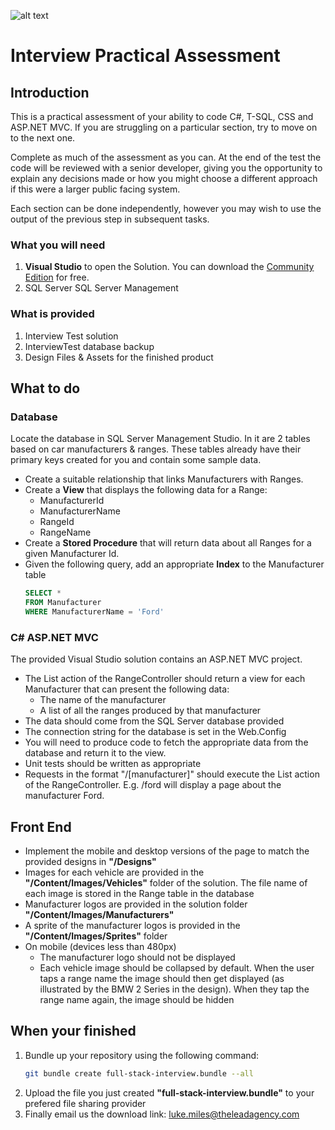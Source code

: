 ![alt text][logo]

[logo]: http://theleadagency.com/Themes/TheLeadAgency/Public/images/logo.png "The Lead Agency Logo"

# Interview Practical Assessment

## Introduction
This is a practical assessment of your ability to code C\#, T-SQL, CSS
and ASP.NET MVC. If you are struggling on a particular section, try to 
move on to the next one.

Complete as much of the assessment as you can. At the end of the test the 
code will be reviewed with a senior developer, giving you the opportunity 
to explain any decisions made or how you might choose a different approach
if this were a larger public facing system.

Each section can be done independently, however you may wish to use the
output of the previous step in subsequent tasks.

### What you will need
1. **Visual Studio** to open the Solution. 
    You can download the [Community Edition](https://www.visualstudio.com/downloads/) for free.
2. SQL Server SQL Server Management

### What is provided
1. Interview Test solution
2. InterviewTest database backup
4. Design Files & Assets for the finished product

## What to do
### Database
Locate the database in SQL Server Management Studio. In it are 2 tables
based on car manufacturers & ranges. These tables already have their
primary keys created for you and contain some sample data.

-   Create a suitable relationship that links Manufacturers with Ranges.
-   Create a **View** that displays the following data for a Range:
    -   ManufacturerId
    -   ManufacturerName
    -   RangeId
    -   RangeName
-   Create a **Stored Procedure** that will return data about all Ranges for
    a given Manufacturer Id.
-   Given the following query, add an appropriate **Index** to the
    Manufacturer table  
    ```SQL
    SELECT *
    FROM Manufacturer
    WHERE ManufacturerName = 'Ford'
    ```

### C\# ASP.NET MVC
The provided Visual Studio solution contains an ASP.NET MVC project.
-   The List action of the RangeController should return a view for each
    Manufacturer that can present the following data:
    -   The name of the manufacturer
    -   A list of all the ranges produced by that manufacturer
-   The data should come from the SQL Server database provided
-   The connection string for the database is set in the Web.Config
-   You will need to produce code to fetch the appropriate data from the
    database and return it to the view.
-   Unit tests should be written as appropriate
-   Requests in the format "/\[manufacturer\]" should execute the List
    action of the RangeController. E.g. /ford will display a page about
    the manufacturer Ford.

## Front End
-   Implement the mobile and desktop versions of the page to match the
    provided designs in **"/Designs"**
-   Images for each vehicle are provided in the **"/Content/Images/Vehicles"**
    folder of the solution. The file name of each image is stored in the
    Range table in the database
-   Manufacturer logos are provided in the solution folder
    **"/Content/Images/Manufacturers"** 
-   A sprite of the manufacturer logos is provided in the
    **"/Content/Images/Sprites"** folder
-   On mobile (devices less than 480px)
    -   The manufacturer logo should not be displayed
    -   Each vehicle image should be collapsed by default. When the user
        taps a range name the image should then get displayed (as
        illustrated by the BMW 2 Series in the design). When they tap
        the range name again, the image should be hidden
        
## When your finished
1. Bundle up your repository using the following command:
    ```bash
    git bundle create full-stack-interview.bundle --all
    ```
2. Upload the file you just created **"full-stack-interview.bundle"** to your prefered file sharing provider
3. Finally email us the download link: <luke.miles@theleadagency.com>
